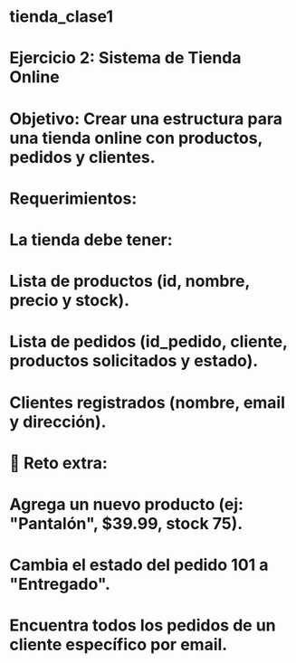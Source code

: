 # tienda_clase1
# Ejercicio 2: Sistema de Tienda Online
# Objetivo: Crear una estructura para una tienda online con productos, pedidos y clientes.

# Requerimientos:
# La tienda debe tener:

# Lista de productos (id, nombre, precio y stock).

# Lista de pedidos (id_pedido, cliente, productos solicitados y estado).

# Clientes registrados (nombre, email y dirección).

# 📌 Reto extra:

# Agrega un nuevo producto (ej: "Pantalón", $39.99, stock 75).

# Cambia el estado del pedido 101 a "Entregado".

# Encuentra todos los pedidos de un cliente específico por email.
